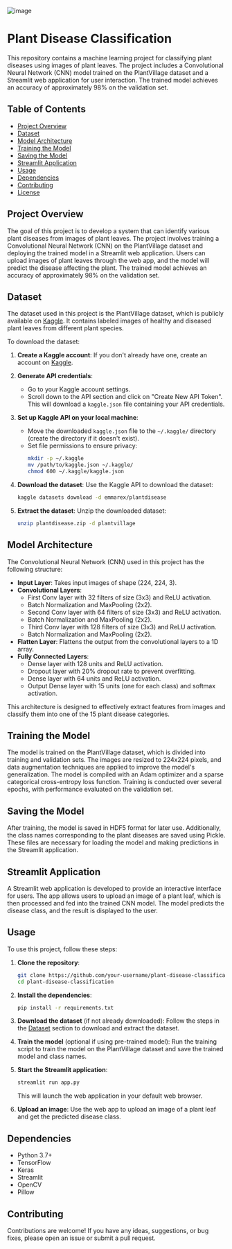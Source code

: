 ![image](https://github.com/user-attachments/assets/b8fb80f6-35ca-4f88-8f41-81a2cf9efeb5)


# Plant Disease Classification

This repository contains a machine learning project for classifying plant diseases using images of plant leaves. The project includes a Convolutional Neural Network (CNN) model trained on the PlantVillage dataset and a Streamlit web application for user interaction. The trained model achieves an accuracy of approximately 98% on the validation set.

## Table of Contents

- [Project Overview](#project-overview)
- [Dataset](#dataset)
- [Model Architecture](#model-architecture)
- [Training the Model](#training-the-model)
- [Saving the Model](#saving-the-model)
- [Streamlit Application](#streamlit-application)
- [Usage](#usage)
- [Dependencies](#dependencies)
- [Contributing](#contributing)
- [License](#license)

## Project Overview

The goal of this project is to develop a system that can identify various plant diseases from images of plant leaves. The project involves training a Convolutional Neural Network (CNN) on the PlantVillage dataset and deploying the trained model in a Streamlit web application. Users can upload images of plant leaves through the web app, and the model will predict the disease affecting the plant. The trained model achieves an accuracy of approximately 98% on the validation set.

## Dataset

The dataset used in this project is the PlantVillage dataset, which is publicly available on [Kaggle](https://www.kaggle.com/emmarex/plantdisease). It contains labeled images of healthy and diseased plant leaves from different plant species.

To download the dataset:

1. **Create a Kaggle account**:
   If you don't already have one, create an account on [Kaggle](https://www.kaggle.com/).

2. **Generate API credentials**:
   - Go to your Kaggle account settings.
   - Scroll down to the API section and click on "Create New API Token". This will download a `kaggle.json` file containing your API credentials.

3. **Set up Kaggle API on your local machine**:
   - Move the downloaded `kaggle.json` file to the `~/.kaggle/` directory (create the directory if it doesn't exist).
   - Set file permissions to ensure privacy:
     ```bash
     mkdir -p ~/.kaggle
     mv /path/to/kaggle.json ~/.kaggle/
     chmod 600 ~/.kaggle/kaggle.json
     ```

4. **Download the dataset**:
   Use the Kaggle API to download the dataset:
   ```bash
   kaggle datasets download -d emmarex/plantdisease
   ```

5. **Extract the dataset**:
   Unzip the downloaded dataset:
   ```bash
   unzip plantdisease.zip -d plantvillage
   ```

## Model Architecture

The Convolutional Neural Network (CNN) used in this project has the following structure:

- **Input Layer**: Takes input images of shape (224, 224, 3).
- **Convolutional Layers**: 
  - First Conv layer with 32 filters of size (3x3) and ReLU activation.
  - Batch Normalization and MaxPooling (2x2).
  - Second Conv layer with 64 filters of size (3x3) and ReLU activation.
  - Batch Normalization and MaxPooling (2x2).
  - Third Conv layer with 128 filters of size (3x3) and ReLU activation.
  - Batch Normalization and MaxPooling (2x2).
- **Flatten Layer**: Flattens the output from the convolutional layers to a 1D array.
- **Fully Connected Layers**: 
  - Dense layer with 128 units and ReLU activation.
  - Dropout layer with 20% dropout rate to prevent overfitting.
  - Dense layer with 64 units and ReLU activation.
  - Output Dense layer with 15 units (one for each class) and softmax activation.

This architecture is designed to effectively extract features from images and classify them into one of the 15 plant disease categories.

## Training the Model

The model is trained on the PlantVillage dataset, which is divided into training and validation sets. The images are resized to 224x224 pixels, and data augmentation techniques are applied to improve the model's generalization. The model is compiled with an Adam optimizer and a sparse categorical cross-entropy loss function. Training is conducted over several epochs, with performance evaluated on the validation set.

## Saving the Model

After training, the model is saved in HDF5 format for later use. Additionally, the class names corresponding to the plant diseases are saved using Pickle. These files are necessary for loading the model and making predictions in the Streamlit application.

## Streamlit Application

A Streamlit web application is developed to provide an interactive interface for users. The app allows users to upload an image of a plant leaf, which is then processed and fed into the trained CNN model. The model predicts the disease class, and the result is displayed to the user.

## Usage

To use this project, follow these steps:

1. **Clone the repository**:
   ```bash
   git clone https://github.com/your-username/plant-disease-classification.git
   cd plant-disease-classification
   ```

2. **Install the dependencies**:
   ```bash
   pip install -r requirements.txt
   ```

3. **Download the dataset** (if not already downloaded):
   Follow the steps in the [Dataset](#dataset) section to download and extract the dataset.

4. **Train the model** (optional if using pre-trained model):
   Run the training script to train the model on the PlantVillage dataset and save the trained model and class names.

5. **Start the Streamlit application**:
   ```bash
   streamlit run app.py
   ```
   This will launch the web application in your default web browser.

6. **Upload an image**:
   Use the web app to upload an image of a plant leaf and get the predicted disease class.

## Dependencies

- Python 3.7+
- TensorFlow
- Keras
- Streamlit
- OpenCV
- Pillow

## Contributing

Contributions are welcome! If you have any ideas, suggestions, or bug fixes, please open an issue or submit a pull request.
